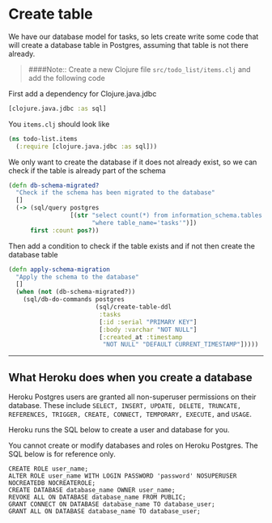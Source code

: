 # Create table

We have our database model for tasks, so lets create write some code that will create a database table in Postgres, assuming that table is not there already.


> ####Note:: Create a new Clojure file `src/todo_list/items.clj` and add the following code

First add a dependency for Clojure.java.jdbc

```clojure
[clojure.java.jdbc :as sql]
```

You `items.clj` should look like

```clojure
(ns todo-list.items
  (:require [clojure.java.jdbc :as sql]))
```

We only want to create the database if it does not already exist, so we can check if the table is already part of the schema

```clojure
(defn db-schema-migrated?
  "Check if the schema has been migrated to the database"
  []
  (-> (sql/query postgres
                 [(str "select count(*) from information_schema.tables "
                       "where table_name='tasks'")])
      first :count pos?))
```

Then add a condition to check if the table exists and if not then create the database table

```clojure
(defn apply-schema-migration
  "Apply the schema to the database"
  []
  (when (not (db-schema-migrated?))
    (sql/db-do-commands postgres
                        (sql/create-table-ddl
                         :tasks
                         [:id :serial "PRIMARY KEY"]
                         [:body :varchar "NOT NULL"]
                         [:created_at :timestamp
                          "NOT NULL" "DEFAULT CURRENT_TIMESTAMP"]))))
```

<hr />

## What Heroku does when you create a database

Heroku Postgres users are granted all non-superuser permissions on their database. These include `SELECT, INSERT, UPDATE, DELETE, TRUNCATE, REFERENCES, TRIGGER, CREATE, CONNECT, TEMPORARY, EXECUTE,` and `USAGE`.

Heroku runs the SQL below to create a user and database for you.

You cannot create or modify databases and roles on Heroku Postgres. The SQL below is for reference only.

```
CREATE ROLE user_name;
ALTER ROLE user_name WITH LOGIN PASSWORD 'password' NOSUPERUSER NOCREATEDB NOCREATEROLE;
CREATE DATABASE database_name OWNER user_name;
REVOKE ALL ON DATABASE database_name FROM PUBLIC;
GRANT CONNECT ON DATABASE database_name TO database_user;
GRANT ALL ON DATABASE database_name TO database_user;
```
